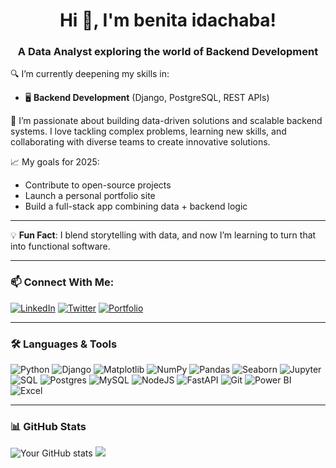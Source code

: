 <h1 align="center">Hi 👋, I'm benita idachaba!</h1>
<h3 align="center">A Data Analyst exploring the world of Backend Development</h3>

🔍 I’m currently deepening my skills in:
- 🖥️ **Backend Development** (Django, PostgreSQL, REST APIs)

🚀 I’m passionate about building data-driven solutions and scalable backend systems. I love tackling complex problems, learning new skills, and collaborating with diverse teams to create innovative solutions.

📈 My goals for 2025:
- Contribute to open-source projects
- Launch a personal portfolio site
- Build a full-stack app combining data + backend logic

---

💡 **Fun Fact**: I blend storytelling with data, and now I’m learning to turn that into functional software.

---

### 📫 Connect With Me:
[![LinkedIn](https://img.shields.io/badge/LinkedIn-blue?style=flat&logo=linkedin)](www.linkedin.com/in/benita-idachaba-24450629b)
[![Twitter](https://img.shields.io/badge/Twitter-black?style=flat&logo=twitter)](https://x.com/iamben_ita)
[![Portfolio](https://img.shields.io/badge/Portfolio-grey?style=flat)](https://www.datascienceportfol.io/benitaid2004)

---

### 🛠️ Languages & Tools

![Python](https://img.shields.io/badge/-Python-3776AB?style=flat-square&logo=python&logoColor=white)
![Django](https://img.shields.io/badge/-Django-092E20?style=flat-square&logo=django&logoColor=white)
![Matplotlib](https://img.shields.io/badge/Matplotlib-%23ffffff.svg?style=for-the-badge&logo=Matplotlib&logoColor=black) 
![NumPy](https://img.shields.io/badge/numpy-%23013243.svg?style=for-the-badge&logo=numpy&logoColor=white)
![Pandas](https://img.shields.io/badge/Pandas-150458?style=for-the-badge&logo=pandas&logoColor=white)
![Seaborn](https://img.shields.io/badge/Seaborn-2C2D72?style=for-the-badge&logo=seaborn&logoColor=white)
![Jupyter](https://img.shields.io/badge/Jupyter-F37626?style=for-the-badge&logo=jupyter&logoColor=white)
![SQL](https://img.shields.io/badge/-SQL-003B57?style=flat-square&logo=postgresql&logoColor=white)
![Postgres](https://img.shields.io/badge/postgres-%23316192.svg?style=for-the-badge&logo=postgresql&logoColor=white)
![MySQL](https://img.shields.io/badge/mysql-4479A1.svg?style=for-the-badge&logo=mysql&logoColor=white)
![NodeJS](https://img.shields.io/badge/node.js-6DA55F?style=for-the-badge&logo=node.js&logoColor=white)
![FastAPI](https://img.shields.io/badge/FastAPI-009688?style=for-the-badge&logo=fastapi&logoColor=white)
![Git](https://img.shields.io/badge/-Git-F05032?style=flat-square&logo=git&logoColor=white)
![Power BI](https://img.shields.io/badge/-PowerBI-F2C811?style=flat-square&logo=powerbi&logoColor=black)
![Excel](https://img.shields.io/badge/Microsoft%20Excel-217346?style=for-the-badge&logo=microsoft-excel&logoColor=white)


---

### 📊 GitHub Stats
![Your GitHub stats](https://github-readme-stats.vercel.app/api?username=benitaidachaba&show_icons=true&theme=radical)
![](https://nirzak-streak-stats.vercel.app/?user=benitaidachaba&theme=tokyonight&hide_border=false)<br/>
